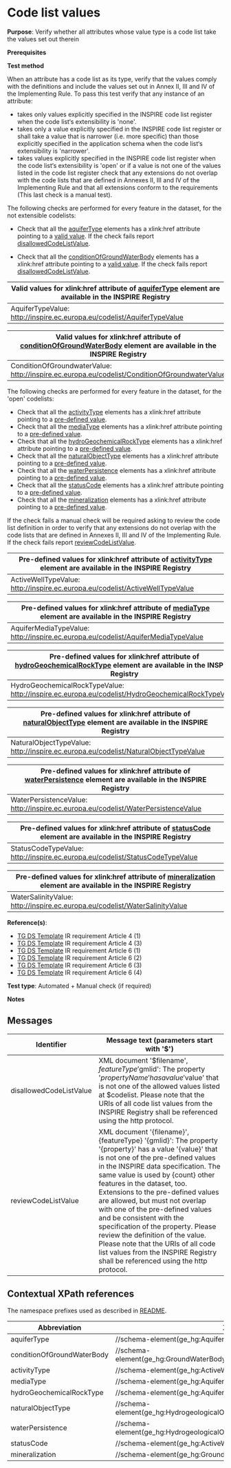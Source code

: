 # Code list values

**Purpose**: Verify whether all attributes whose value type is a code list take the values set out therein

**Prerequisites**

**Test method**

When an attribute has a code list as its type, verify that the values comply with the definitions and include the values set out in Annex II, III and IV of the Implementing Rule. To pass this test verify that any instance of an attribute:

* takes only values explicitly specified in the INSPIRE code list register when the code list‘s extensibility is 'none'.
* takes only a value explicitly specified in the INSPIRE code list register or shall take a value that is narrower (i.e. more specific) than those explicitly specified in the application schema when the code list‘s extensibility is 'narrower'.
* takes values explicitly specified in the INSPIRE code list register when the code list‘s extensibility is 'open' or if a value is not one of the values listed in the code list register check that any extensions do not overlap with the code lists that are defined in Annexes II, III and IV of the Implementing Rule and that all extensions conform to the requirements (This last check is a manual test).

The following checks are performed for every feature in the dataset, for the not extensible codelists:

* Check that all the [aquiferType](#aquiferType) elements has a xlink:href attribute pointing to a [valid value](#validValue1). If the check fails report [disallowedCodeListValue](#disallowedCodeListValue).

* Check that all the [conditionOfGroundWaterBody](#conditionOfGroundWaterBody) elements has a xlink:href attribute pointing to a [valid value](#validValue2). If the check fails report [disallowedCodeListValue](#disallowedCodeListValue).

| <a name="validValue1"></a> Valid values for xlink:href attribute of [aquiferType](#aquiferType) element are available in the INSPIRE Registry| 
| ---- | 
| AquiferTypeValue: http://inspire.ec.europa.eu/codelist/AquiferTypeValue | 

| <a name="validValue2"></a> Valid values for xlink:href attribute of [conditionOfGroundWaterBody](#conditionOfGroundWaterBody) element are available in the INSPIRE Registry| 
| ---- | 
| ConditionOfGroundwaterValue: http://inspire.ec.europa.eu/codelist/ConditionOfGroundwaterValue | 


The following checks are performed for every feature in the dataset, for the 'open' codelists:

* Check that all the [activityType](#activityType) elements has a xlink:href attribute pointing to a [pre-defined value](#preDefinedValue1).
* Check that all the [mediaType](#mediaType) elements has a xlink:href attribute pointing to a [pre-defined value](#preDefinedValue2).
* Check that all the [hydroGeochemicalRockType](#hydroGeochemicalRockType) elements has a xlink:href attribute pointing to a [pre-defined value](#preDefinedValue3).
* Check that all the [naturalObjectType](#naturalObjectType) elements has a xlink:href attribute pointing to a [pre-defined value](#preDefinedValue4).
* Check that all the [waterPersistence](#waterPersistence) elements has a xlink:href attribute pointing to a [pre-defined value](#preDefinedValue5).
* Check that all the [statusCode](#statusCode) elements has a xlink:href attribute pointing to a [pre-defined value](#preDefinedValue6).
* Check that all the [mineralization](#mineralization) elements has a xlink:href attribute pointing to a [pre-defined value](#preDefinedValue7).


If the check fails a manual check will be required asking to review the code list definition in order to verify that any extensions do not overlap with the code lists that are defined in Annexes II, III and IV of the Implementing Rule. If the check fails report [reviewCodeListValue](#reviewCodeListValue).


| <a name="preDefinedValue1"></a> Pre-defined values for xlink:href attribute of [activityType](#activityType) element are available in the INSPIRE Registry| 
| ---- | 
| ActiveWellTypeValue: http://inspire.ec.europa.eu/codelist/ActiveWellTypeValue |

| <a name="preDefinedValue2"></a> Pre-defined values for xlink:href attribute of [mediaType](#mediaType) element are available in the INSPIRE Registry| 
| ---- | 
| AquiferMediaTypeValue: http://inspire.ec.europa.eu/codelist/AquiferMediaTypeValue |

| <a name="preDefinedValue3"></a> Pre-defined values for xlink:href attribute of [hydroGeochemicalRockType](#hydroGeochemicalRockType) element are available in the INSPIRE Registry| 
| ---- | 
| HydroGeochemicalRockTypeValue: http://inspire.ec.europa.eu/codelist/HydroGeochemicalRockTypeValue |

| <a name="preDefinedValue4"></a> Pre-defined values for xlink:href attribute of [naturalObjectType](#naturalObjectType) element are available in the INSPIRE Registry| 
| ---- | 
| NaturalObjectTypeValue: http://inspire.ec.europa.eu/codelist/NaturalObjectTypeValue |

| <a name="preDefinedValue5"></a> Pre-defined values for xlink:href attribute of [waterPersistence](#waterPersistence) element are available in the INSPIRE Registry| 
| ---- | 
| WaterPersistenceValue: http://inspire.ec.europa.eu/codelist/WaterPersistenceValue |

| <a name="preDefinedValue6"></a> Pre-defined values for xlink:href attribute of [statusCode](#statusCode) element are available in the INSPIRE Registry| 
| ---- | 
| StatusCodeTypeValue: http://inspire.ec.europa.eu/codelist/StatusCodeTypeValue |

| <a name="preDefinedValue7"></a> Pre-defined values for xlink:href attribute of [mineralization](#mineralization) element are available in the INSPIRE Registry| 
| ---- | 
| WaterSalinityValue: http://inspire.ec.europa.eu/codelist/WaterSalinityValue |


**Reference(s)**: 

* [TG DS Template](./README.md#ref_TG_DS_tmpl) IR requirement Article 4 (1)
* [TG DS Template](./README.md#ref_TG_DS_tmpl) IR requirement Article 4 (3)
* [TG DS Template](./README.md#ref_TG_DS_tmpl) IR requirement Article 6 (1)
* [TG DS Template](./README.md#ref_TG_DS_tmpl) IR requirement Article 6 (2)
* [TG DS Template](./README.md#ref_TG_DS_tmpl) IR requirement Article 6 (3)
* [TG DS Template](./README.md#ref_TG_DS_tmpl) IR requirement Article 6 (4)

**Test type**: Automated + Manual check (if required)

**Notes**

## Messages

Identifier  |  Message text (parameters start with '$')
---------------------------------------------------------- | -------------------------------------------------------------------------
disallowedCodeListValue <a name="disallowedCodeListValue"/> | XML document '$filename', $featureType '$gmlid': The property '$propertyName' has a value '$value' that is not one of the allowed values listed at $codelist. Please note that the URIs of all code list values from the INSPIRE Registry shall be referenced using the http protocol. 
reviewCodeListValue <a name="reviewCodeListValue"/> | XML document '{filename}', {featureType} '{gmlid}': The property '{property}' has a value '{value}' that is not one of the pre-defined values in the INSPIRE data specification. The same value is used by {count} other features in the dataset, too. Extensions to the pre-defined values are allowed, but must not overlap with one of the pre-defined values and be consistent with the specification of the property. Please review the definition of the value. Please note that the URIs of all code list values from the INSPIRE Registry shall be referenced using the http protocol. 

## Contextual XPath references

The namespace prefixes used as described in [README](./README.md#namespaces).

Abbreviation                                               |  XPath expression				|Multiplicity       |Voidable
---------------------------------------------------------- | -------------------------------|-------------------|---------
aquiferType <a name="aquiferType"></a> | //schema-element(ge_hg:Aquifer)/ge_hg:aquiferType/@xlink:href  | 1 | No
conditionOfGroundWaterBody <a name="conditionOfGroundWaterBody"></a> | //schema-element(ge_hg:GroundWaterBody)/ge_hg:conditionOfGroundWaterBody/@xlink:href  | 1 | No
activityType <a name="activityType"></a> | //schema-element(ge_hg:ActiveWell)/ge_hg:activityType/@xlink:href  | 1..\* | No
mediaType <a name="mediaType"></a> | //schema-element(ge_hg:Aquifer)/ge_hg:mediaType/@xlink:href  | 1 | No
hydroGeochemicalRockType <a name="hydroGeochemicalRockType"></a> | //schema-element(ge_hg:Aquifer)/ge_hg:hydroGeochemicalRockType/@xlink:href  | 1 | Yes
naturalObjectType <a name="naturalObjectType"></a> | //schema-element(ge_hg:HydrogeologicalObjectNatural)/ge_hg:naturalObjectType/@xlink:href  | 1 | No
waterPersistence <a name="waterPersistence"></a> | //schema-element(ge_hg:HydrogeologicalObjectNatural)/ge_hg:waterPersistence/@xlink:href  | 1 | Yes
statusCode <a name="statusCode"></a> | //schema-element(ge_hg:ActiveWell)/ge_hg:statusCode/@xlink:href  | 1 | Yes
mineralization <a name="mineralization"></a> | //schema-element(ge_hg:GroundWaterBody)/ge_hg:mineralization/@xlink:href  | 1 | Yes